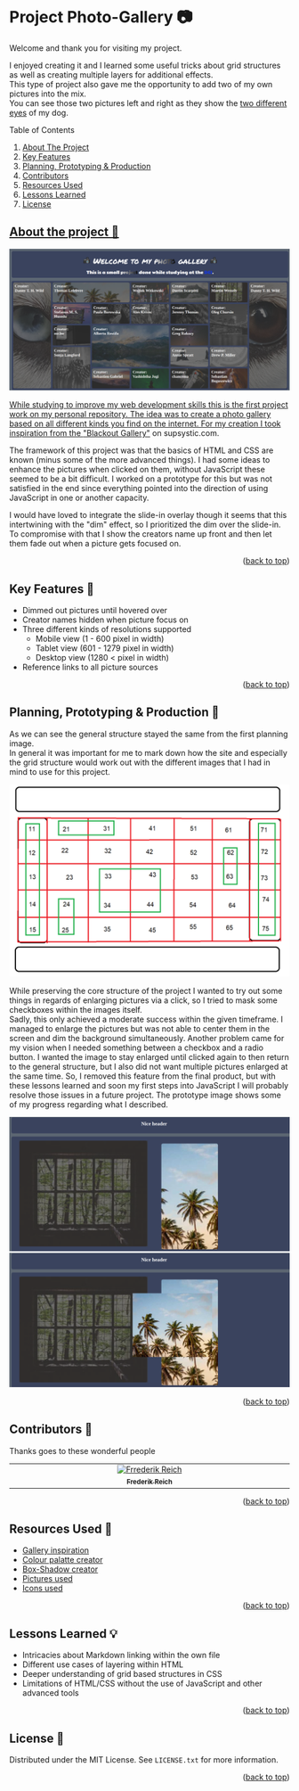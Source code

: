 <a name="readme-top"></a>

# Project Photo-Gallery 📷
Welcome and thank you for visiting my project.

I enjoyed creating it and I learned some useful tricks about grid structures as well as creating multiple layers for additional effects. <br>
This type of project also gave me the opportunity to add two of my own pictures into the mix. <br>
You can see those two pictures left and right as they show the <a href="https://en.wikipedia.org/wiki/Heterochromia_iridum">two different eyes</a> of my dog.

Table of Contents 
<ol>
  <li><a href="#about-the-project-">About The Project</a></li>
  <li><a href="#key-features-">Key Features</a></li>
  <li><a href="#planning-prototyping--production-">Planning, Prototyping & Production</a></li>
  <li><a href="#contributors-">Contributors</a></li>
  <li><a href="#resources-used-">Resources Used</a></li>
  <li><a href="#lessons-learned-">Lessons Learned</li>
  <li><a href="#license-">License</li>
</ol>

## About the project 📘

<img src="Landing.png" alt="LandingPage"/>

While studying to improve my web development skills this is the first project work on my personal repository.
The idea was to create a photo gallery based on all different kinds you find on the internet.
For my creation I took inspiration from the <a href="https://supsystic.com/example/blackout-gallery-example/">"Blackout Gallery"</a> on supsystic.com.

The framework of this project was that the basics of HTML and CSS are known (minus some of the more advanced things).
I had some ideas to enhance the pictures when clicked on them, without JavaScript these seemed to be a bit difficult. 
I worked on a prototype for this but was not satisfied in the end since everything pointed into the direction of using JavaScript in one or another capacity.

I would have loved to integrate the slide-in overlay though it seems that this intertwining with the "dim" effect, so I prioritized the dim over the slide-in.
To compromise with that I show the creators name up front and then let them fade out when a picture gets focused on.

<p align="right">(<a href="#readme-top">back to top</a>)</p>

## Key Features 🔑

* Dimmed out pictures until hovered over
* Creator names hidden when picture focus on
* Three different kinds of resolutions supported
  - Mobile view (1 - 600 pixel in width)
  - Tablet view (601 - 1279 pixel in width)
  - Desktop view (1280 < pixel in width)   
* Reference links to all picture sources

<p align="right">(<a href="#readme-top">back to top</a>)</p>

## Planning, Prototyping & Production 🚧

As we can see the general structure stayed the same from the first planning image. <br>
In general it was important for me to mark down how the site and especially the grid structure would work out with the different images that I had in mind to use for this project.

<img src="Planning.png" alt="Planning blueprint"/>

While preserving the core structure of the project I wanted to try out some things in regards of enlarging pictures via a click, so I tried to mask some checkboxes within the images itself. <br>
Sadly, this only achieved a moderate success within the given timeframe. 
I managed to enlarge the pictures but was not able to center them in the screen and dim the background simultaneously. 
Another problem came for my vision when I needed something between a checkbox and a radio button. 
I wanted the image to stay enlarged until clicked again to then return to the general structure, but I also did not want multiple pictures enlarged at the same time.
So, I removed this feature from the final product, but with these lessons learned and soon my first steps into JavaScript I will probably resolve those issues in a future project.
The prototype image shows some of my progress regarding what I described.

<img src="Prototype_01.png" alt="Protoype picture 1"/>
<img src="Prototype_02.png" alt="Prototype picture 2"/>


<p align="right">(<a href="#readme-top">back to top</a>)</p>


## Contributors 🌟

Thanks goes to these wonderful people

<table>
  <tbody>
      <td align="center" valign="top" width="14.28%"><a href="https://github.com/FRickReich">
        <img src="https://avatars.githubusercontent.com/u/492726?v=4"width="100px;" alt="Frrederik Reich"/><br /><sub><b>Frederik Reich</b></sub></a><br /></td>   
  </tbody>
</table>

<p align="right">(<a href="#readme-top">back to top</a>)</p>


## Resources Used 📖

* <a href="https://supsystic.com/gallery-examples/"> Gallery inspiration </a>
* <a href="https://coolors.co/"> Colour palatte creator </a>
* <a href="https://neumorphism.io/#e0e0e0"> Box-Shadow creator </a>
* <a href="https://picsum.photos/"> Pictures used </a>
* <a href="https://icons8.com/icons"> Icons used </a>

<p align="right">(<a href="#readme-top">back to top</a>)</p>


## Lessons Learned 💡

* Intricacies about Markdown linking within the own file
* Different use cases of layering within HTML
* Deeper understanding of grid based structures in CSS
* Limitations of HTML/CSS without the use of JavaScript and other advanced tools

<p align="right">(<a href="#readme-top">back to top</a>)</p>

## License 📃

Distributed under the MIT License. See `LICENSE.txt` for more information.

<p align="right">(<a href="#readme-top">back to top</a>)</p>
